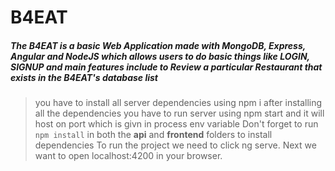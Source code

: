 # B4EAT



##### The B4EAT is a basic Web Application made with MongoDB, Express, Angular and NodeJS which allows users to do basic things like LOGIN, SIGNUP and main features include to Review a particular Restaurant that exists in the B4EAT's database list 
>you have to install all server dependencies using npm i 
>after installing all the dependencies you have to run server using npm start and it will host on port which is givn in process env variable
> Don't forget to run `npm install` in both the **api** and **frontend** folders to install dependencies
> To run the project we need to click ng serve.
>Next we want to open localhost:4200 in your browser.

